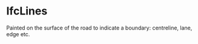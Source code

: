 IfcLines
========
Painted on the surface of the road to indicate a boundary: centreline, lane,
edge etc.  


